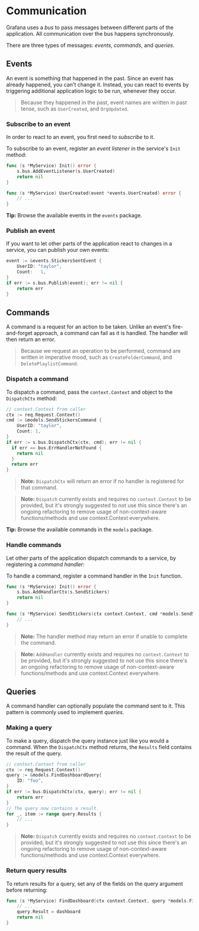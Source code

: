 # Communication

Grafana uses a _bus_ to pass messages between different parts of the application. All communication over the bus happens synchronously.

There are three types of messages: _events_, _commands_, and _queries_.

## Events

An event is something that happened in the past. Since an event has already happened, you can't change it. Instead, you can react to events by triggering additional application logic to be run, whenever they occur.

> Because they happened in the past, event names are written in past tense, such as `UserCreated`, and `OrgUpdated`.

### Subscribe to an event

In order to react to an event, you first need to _subscribe_ to it.

To subscribe to an event, register an _event listener_ in the service's `Init` method:

```go
func (s *MyService) Init() error {
    s.bus.AddEventListener(s.UserCreated)
    return nil
}

func (s *MyService) UserCreated(event *events.UserCreated) error {
    // ...
}
```

**Tip:** Browse the available events in the `events` package.

### Publish an event

If you want to let other parts of the application react to changes in a service, you can publish your own events:

```go
event := &events.StickersSentEvent {
    UserID: "taylor",
    Count:   1,
}
if err := s.bus.Publish(event); err != nil {
    return err
}
```

## Commands

A command is a request for an action to be taken. Unlike an event's fire-and-forget approach, a command can fail as it is handled. The handler will then return an error.

> Because we request an operation to be performed, command are written in imperative mood, such as `CreateFolderCommand`, and `DeletePlaylistCommand`.

### Dispatch a command

To dispatch a command, pass the `context.Context` and object to the `DispatchCtx` method:

```go
// context.Context from caller
ctx := req.Request.Context()
cmd := &models.SendStickersCommand {
    UserID: "taylor",
    Count: 1,
}
if err := s.bus.DispatchCtx(ctx, cmd); err != nil {
  if err == bus.ErrHandlerNotFound {
    return nil
  }
  return err
}
```

> **Note:** `DispatchCtx` will return an error if no handler is registered for that command.

> **Note:** `Dispatch` currently exists and requires no `context.Context` to be provided, but it's strongly suggested to not use this since there's an ongoing refactoring to remove usage of non-context-aware functions/methods and use context.Context everywhere.

**Tip:** Browse the available commands in the `models` package.

### Handle commands

Let other parts of the application dispatch commands to a service, by registering a _command handler_:

To handle a command, register a command handler in the `Init` function.

```go
func (s *MyService) Init() error {
    s.bus.AddHandlerCtx(s.SendStickers)
    return nil
}

func (s *MyService) SendStickers(ctx context.Context, cmd *models.SendStickersCommand) error {
    // ...
}
```

> **Note:** The handler method may return an error if unable to complete the command.

> **Note:** `AddHandler` currently exists and requires no `context.Context` to be provided, but it's strongly suggested to not use this since there's an ongoing refactoring to remove usage of non-context-aware functions/methods and use context.Context everywhere.

## Queries

A command handler can optionally populate the command sent to it. This pattern is commonly used to implement _queries_.

### Making a query

To make a query, dispatch the query instance just like you would a command. When the `DispatchCtx` method returns, the `Results` field contains the result of the query.

```go
// context.Context from caller
ctx := req.Request.Context()
query := &models.FindDashboardQuery{
    ID: "foo",
}
if err := bus.DispatchCtx(ctx, query); err != nil {
    return err
}
// The query now contains a result.
for _, item := range query.Results {
    // ...
}
```

> **Note:** `Dispatch` currently exists and requires no `context.Context` to be provided, but it's strongly suggested to not use this since there's an ongoing refactoring to remove usage of non-context-aware functions/methods and use context.Context everywhere.

### Return query results

To return results for a query, set any of the fields on the query argument before returning:

```go
func (s *MyService) FindDashboard(ctx context.Context, query *models.FindDashboardQuery) error {
    // ...
    query.Result = dashboard
    return nil
}
```
